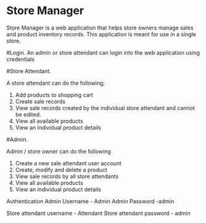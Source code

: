 # Store Manager 
Store Manager is a web application that helps store owners manage sales and product inventory records. This application is meant for use in a single store.

#Login.
An admin or store attendant can login into the web application using credentials

#Store Attendant.

A store attendant can do the following;
1. Add products to shopping cart 
2. Create sale records
3. View sale records created by the individual store attendant and cannot be edited.
4. View all available products
5. View an individual product details

#Admin.

Admin / store owner can do the following
1. Create a new sale attendant user account
2. Create, modify and delete a product
3. View sale records by all store attendants
4. View all available products
5. View an individual product details 

Authentication
Admin Username - Admin
Admin Password -admin

Store attendant username - Attendant
Store attendant password - admin
